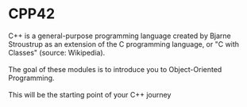 # CPP42

C++ is a general-purpose programming language created by Bjarne Stroustrup as an extension of the C programming language, or "C with Classes" (source: Wikipedia).
<br>
<br>
The goal of these modules is to introduce you to Object-Oriented Programming.
<br>
<br>
This will be the starting point of your C++ journey
